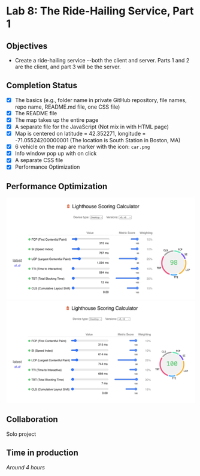 # Lab 8: The Ride-Hailing Service, Part 1

## Objectives
- Create a ride-hailing service --both the client and server. Parts 1 and 2 are the client, and part 3 will be the server.

## Completion Status
- [x] The basics (e.g., folder name in private GitHub repository, file names, repo name, README.md file, one CSS file)
- [x] The README file
- [x] The map takes up the entire page
- [x] A separate file for the JavaScript (Not mix in with HTML page)
- [x] Map is centered on latitude = 42.352271, longitude = -71.05524200000001 (The location is South Station in Boston, MA)
- [x] 6 vehicle on the map are marker with the icon: `car.png`
- [x] Info window pop up with on click
- [x] A separate CSS file 
- [x] Performance Optimization

## Performance Optimization
![Performance Optimization Before](performance_before.png "Performance Optimization Before")
![Performance Optimization After](performance_after.png "Performance Optimization After")


## Collaboration
Solo project

## Time in production
*Around 4 hours*